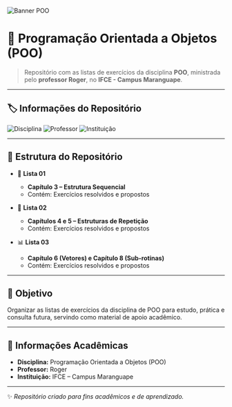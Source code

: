 ![Banner POO](https://images.unsplash.com/photo-1581091215369-8b8f3f6a8e54?auto=format&fit=crop&w=1350&q=80)

# 📘 Programação Orientada a Objetos (POO)

> Repositório com as listas de exercícios da disciplina **POO**, ministrada pelo **professor Roger**, no **IFCE - Campus Maranguape**.  

---

## 🏷️ Informações do Repositório

![Disciplina](https://img.shields.io/badge/Disciplina-POO-blue)
![Professor](https://img.shields.io/badge/Professor-Roger-green)
![Instituição](https://img.shields.io/badge/IFCE-Campus%20Maranguape-orange)

---

## 📂 Estrutura do Repositório

- 📝 **Lista 01**  
  - **Capítulo 3 – Estrutura Sequencial**  
  - Contém: Exercícios resolvidos e propostos  

- 🔁 **Lista 02**  
  - **Capítulos 4 e 5 – Estruturas de Repetição**  
  - Contém: Exercícios resolvidos e propostos  

- 📊 **Lista 03**  
  - **Capítulo 6 (Vetores) e Capítulo 8 (Sub-rotinas)**  
  - Contém: Exercícios resolvidos e propostos  

---

## 🎯 Objetivo

Organizar as listas de exercícios da disciplina de POO para estudo, prática e consulta futura, servindo como material de apoio acadêmico.  

---

## 🏫 Informações Acadêmicas

- **Disciplina:** Programação Orientada a Objetos (POO)  
- **Professor:** Roger  
- **Instituição:** IFCE – Campus Maranguape  

---

✨ *Repositório criado para fins acadêmicos e de aprendizado.*